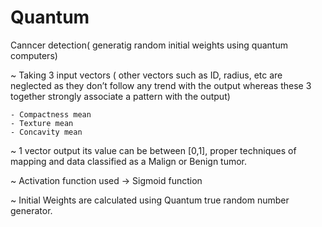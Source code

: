# Quantum
Canncer detection( generatig random initial weights using quantum computers)

~ Taking 3 input vectors ( other vectors such as ID, radius, etc are neglected as they don’t follow any trend with the output whereas these 3 together strongly associate a pattern with the output)

	- Compactness mean
	- Texture mean
	- Concavity mean

~ 1 vector output its value can be between [0,1], proper techniques of mapping and data classified as a Malign or Benign tumor.

~ Activation function used -> Sigmoid function

~ Initial Weights are calculated using Quantum true random number generator.
